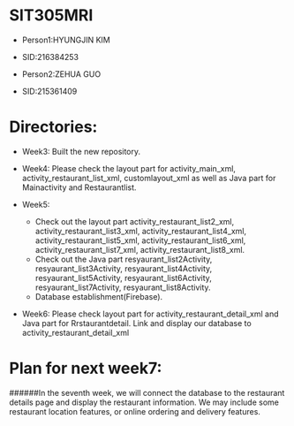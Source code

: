 # SIT305MRI
- Person1:HYUNGJIN KIM
- SID:216384253

- Person2:ZEHUA GUO
- SID:215361409

# Directories:

- Week3: Built the new repository.

- Week4: Please check the layout part for activity_main_xml, activity_restaurant_list_xml, customlayout_xml as well as Java part for Mainactivity and Restaurantlist.

- Week5: 
  - Check out the layout part activity_restaurant_list2_xml, activity_restaurant_list3_xml, activity_restaurant_list4_xml, activity_restaurant_list5_xml, activity_restaurant_list6_xml, activity_restaurant_list7_xml, activity_restaurant_list8_xml.
  - Check out the Java part resyaurant_list2Activity, resyaurant_list3Activity, resyaurant_list4Activity, resyaurant_list5Activity, resyaurant_list6Activity, resyaurant_list7Activity, resyaurant_list8Activity.
  - Database establishment(Firebase).

- Week6: Please check layout part for activity_restaurant_detail_xml and Java part for Rrstaurantdetail. Link and display our database to activity_restaurant_detail_xml

# Plan for next week7:
######In the seventh week, we will connect the database to the restaurant details page and display the restaurant information. We may include some restaurant location features, or online ordering and delivery features.

